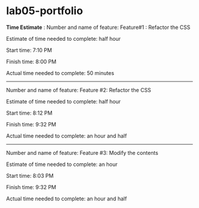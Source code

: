 # lab05-portfolio

**Time Estimate** :
Number and name of feature: Feature#1 : Refactor the CSS 

Estimate of time needed to complete: half hour

Start time: 7:10 PM

Finish time: 8:00 PM

Actual time needed to complete: 50 minutes


-----------------------------------------------------------
Number and name of feature: Feature #2: Refactor the CSS

Estimate of time needed to complete: half hour

Start time: 8:12 PM

Finish time: 9:32 PM

Actual time needed to complete: an hour and half


-----------------------------------------------------------
Number and name of feature: Feature #3: Modify the contents

Estimate of time needed to complete: an hour

Start time: 8:03 PM

Finish time: 9:32 PM

Actual time needed to complete: an hour and half
